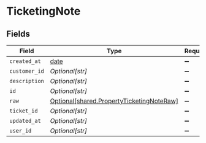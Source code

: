 # TicketingNote


## Fields

| Field                                                                                        | Type                                                                                         | Required                                                                                     | Description                                                                                  |
| -------------------------------------------------------------------------------------------- | -------------------------------------------------------------------------------------------- | -------------------------------------------------------------------------------------------- | -------------------------------------------------------------------------------------------- |
| `created_at`                                                                                 | [date](https://docs.python.org/3/library/datetime.html#date-objects)                         | :heavy_minus_sign:                                                                           | N/A                                                                                          |
| `customer_id`                                                                                | *Optional[str]*                                                                              | :heavy_minus_sign:                                                                           | N/A                                                                                          |
| `description`                                                                                | *Optional[str]*                                                                              | :heavy_minus_sign:                                                                           | N/A                                                                                          |
| `id`                                                                                         | *Optional[str]*                                                                              | :heavy_minus_sign:                                                                           | N/A                                                                                          |
| `raw`                                                                                        | [Optional[shared.PropertyTicketingNoteRaw]](../../models/shared/propertyticketingnoteraw.md) | :heavy_minus_sign:                                                                           | N/A                                                                                          |
| `ticket_id`                                                                                  | *Optional[str]*                                                                              | :heavy_minus_sign:                                                                           | N/A                                                                                          |
| `updated_at`                                                                                 | *Optional[str]*                                                                              | :heavy_minus_sign:                                                                           | N/A                                                                                          |
| `user_id`                                                                                    | *Optional[str]*                                                                              | :heavy_minus_sign:                                                                           | N/A                                                                                          |